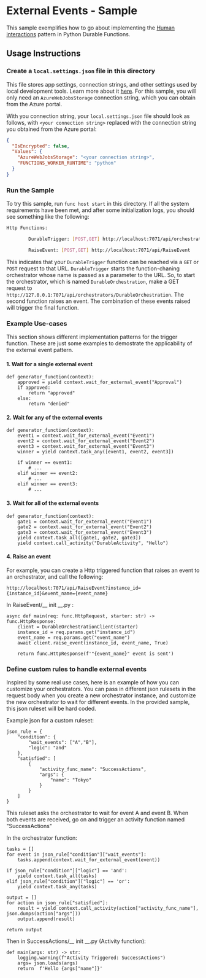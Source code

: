 # External Events - Sample
This sample exemplifies how to go about implementing the [Human interactions](https://docs.microsoft.com/en-us/azure/azure-functions/durable/durable-functions-overview?tabs=csharp#human) pattern in Python Durable Functions.

## Usage Instructions

### Create a `local.settings.json` file in this directory
This file stores app settings, connection strings, and other settings used by local development tools. Learn more about it [here](https://docs.microsoft.com/en-us/azure/azure-functions/functions-run-local?tabs=windows%2Ccsharp%2Cbash#local-settings-file).
For this sample, you will only need an `AzureWebJobsStorage` connection string, which you can obtain from the Azure portal.

With you connection string, your `local.settings.json` file should look as follows, with `<your connection string>` replaced with the connection string you obtained from the Azure portal:

```json
{
  "IsEncrypted": false,
  "Values": {
    "AzureWebJobsStorage": "<your connection string>",
    "FUNCTIONS_WORKER_RUNTIME": "python"
  }
}
```

### Run the Sample
To try this sample, run  `func host start` in this directory. If all the system requirements have been met, and
after some initialization logs, you should see something like the following:

```bash
Http Functions:

        DurableTrigger: [POST,GET] http://localhost:7071/api/orchestrators/{functionName}

        RaiseEvent: [POST,GET] http://localhost:7071/api/RaiseEvent


```

This indicates that your `DurableTrigger` function can be reached via a `GET` or `POST` request to that URL. `DurableTrigger` starts the function-chaning orchestrator whose name is passed as a parameter to the URL. So, to start the orchestrator, which is named `DurableOrchestration`, make a GET request to `http://127.0.0.1:7071/api/orchestrators/DurableOrchestration`.  The second function raises an event.  The combination of these events raised will trigger the final function.  

### Example Use-cases
This section shows different implementation patterns for the trigger function.  These are just some examples to demostrate the applicability of the external event pattern.  

#### 1. Wait for a single external event
  
```
def generator_function(context):
	approved = yield context.wait_for_external_event("Approval")
	if approved:
		return "approved"
	else:
		return "denied"
```

#### 2. Wait for any of the external events

```
def generator_function(context):
	event1 = context.wait_for_external_event("Event1")
	event2 = context.wait_for_external_event("Event2")
	event3 = context.wait_for_external_event("Event3")
	winner = yield context.task_any([event1, event2, event3])
	
	if winner == event1:
		# ...
	elif winner == event2:
		# ...
	elif winner == event3:
		# ...
```


#### 3. Wait for all of the external events

```
def generator_function(context):
	gate1 = context.wait_for_external_event("Event1")
	gate2 = context.wait_for_external_event("Event2")
	gate3 = context.wait_for_external_event("Event3")
	yield context.task_all([gate1, gate2, gate3])
	yield context.call_activity("DurableActivity", "Hello")
```


#### 4. Raise an event

For example, you can create a Http triggered function that raises an event to an orchestrator, and call the following:
```
http://localhost:7071/api/RaiseEvent?instance_id={instance_id}&event_name={event_name}
```
In RaiseEvent/__ init __.py :
```
async def main(req: func.HttpRequest, starter: str) -> func.HttpResponse:
	client = DurableOrchestrationClient(starter)
	instance_id = req.params.get("instance_id")
	event_name = req.params.get("event_name")
	await client.raise_event(instance_id, event_name, True)

	return func.HttpResponse(f'"{event_name}" event is sent')
```


### Define custom rules to handle external events
  Inspired by some real use cases, here is an example of how you can customize your orchestrators. You can pass in different json rulesets in the request body when you create a new orchestrator instance, and customize the new orchestrator to wait for different events. In the provided sample, this json ruleset will be hard coded.


Example json for a custom ruleset:
```
json_rule = {
	"condition": {
		"wait_events": ["A","B"],
		"logic": "and"
	},
	"satisfied": [
		{
			"activity_func_name": "SuccessActions",
			"args": {
				"name": "Tokyo"
			}
		}
	]
}
```
This ruleset asks the orchestrator to wait for event A and event B. When both events are received, go on and trigger an activity function named "SuccessActions"


In the orchestrator function:
```
tasks = []
for event in json_rule["condition"]["wait_events"]:
	tasks.append(context.wait_for_external_event(event))
    
if json_rule["condition"]["logic"] == 'and':
	yield context.task_all(tasks)
elif json_rule["condition"]["logic"] == 'or': 
	yield context.task_any(tasks)

output = []
for action in json_rule["satisfied"]:
	result = yield context.call_activity(action["activity_func_name"], json.dumps(action["args"]))
	output.append(result)

return output
```

Then in SuccessActions/__ init __.py   (Activity function):
```
def main(args: str) -> str:
	logging.warning(f"Activity Triggered: SuccessActions")
	args= json.loads(args)
	return  f'Hello {args["name"]}'
```